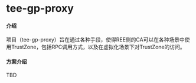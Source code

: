 # tee-gp-proxy

#### 介绍
项目（tee-gp-proxy）旨在通过各种手段，使得REE侧的CA可以在各种场景中使用TrustZone，包括RPC调用方式，以及在虚拟化场景下对TrustZone的访问。


#### 方案介绍
TBD
